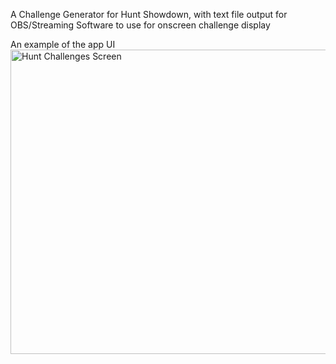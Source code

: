 A Challenge Generator for Hunt Showdown, with text file output for OBS/Streaming Software to use for onscreen challenge display

An example of the app UI
<img width="1166" height="487" alt="Hunt Challenges Screen" src="https://github.com/user-attachments/assets/902def7d-bc47-4d76-80b7-7a769dcbf74a" />
